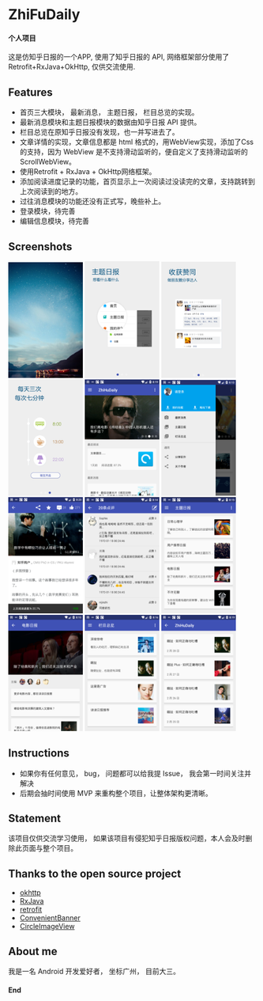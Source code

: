 # ZhiFuDaily
#### 个人项目 

这是仿知乎日报的一个APP, 使用了知乎日报的 API, 网络框架部分使用了 Retrofit+RxJava+OkHttp, 仅供交流使用.



## Features

- 首页三大模块， 最新消息， 主题日报， 栏目总览的实现。
- 最新消息模块和主题日报模块的数据由知乎日报 API 提供。
- 栏目总览在原知乎日报没有发现，也一并写进去了。
- 文章详情的实现，文章信息都是 html 格式的，用WebView实现，添加了Css的支持，因为 WebView 是不支持滑动监听的，便自定义了支持滑动监听的 ScrollWebView。
- 使用Retrofit + RxJava + OkHttp网络框架。
- 添加阅读进度记录的功能，首页显示上一次阅读过没读完的文章，支持跳转到上次阅读到的地方。
- 过往消息模块的功能还没有正式写，晚些补上。
- 登录模块，待完善
- 编辑信息模块，待完善







## Screenshots

<a href="art/08.png"><img src="art/08.png" width="30%"/></a> <a href="art/09.png"><img src="art/09.png" width="30%"/></a> <a href="art/10.png"><img src="art/10.png" width="30%"/></a> <a href="art/11.png"><img src="art/11.png" width="30%"/></a> <a href="art/00.png"><img src="art/00.png" width="30%"/></a> <a href="art/01.png"><img src="art/01.png" width="30%"/></a> <a href="art/02.png"><img src="art/02.png" width="30%"/></a> <a href="art/03.png"><img src="art/03.png" width="30%"/></a> <a href="art/04.png"><img src="art/04.png" width="30%"/></a> <a href="art/05.png"><img src="art/05.png" width="30%"/></a> <a href="art/06.png"><img src="art/06.png" width="30%"/></a> <a href="art/07.png"><img src="art/07.png" width="30%"/></a>

## Instructions

- 如果你有任何意见， bug， 问题都可以给我提 Issue， 我会第一时间关注并解决
- 后期会抽时间使用 MVP 来重构整个项目，让整体架构更清晰。



## Statement

该项目仅供交流学习使用， 如果该项目有侵犯知乎日报版权问题，本人会及时删除此页面与整个项目。



## Thanks to the open source project

- [okhttp](https://github.com/square/okhttp)
- [RxJava](https://github.com/ReactiveX/RxJava)
- [retrofit](https://github.com/square/retrofit)
- [ConvenientBanner](https://github.com/saiwu-bigkoo/Android-ConvenientBanner)
- [CircleImageView](https://github.com/hdodenhof/CircleImageView)



## About me

我是一名 Android 开发爱好者， 坐标广州， 目前大三。



#### End